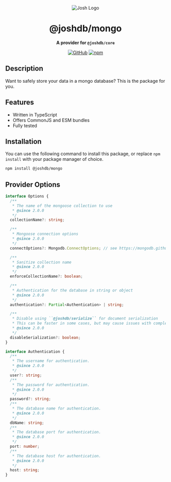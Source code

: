 <div align="center">

![Josh Logo](https://evie.codes/josh-light.png)

# @joshdb/mongo

**A provider for `@joshdb/core`**

[![GitHub](https://img.shields.io/github/license/josh-development/providers)](https://github.com/josh-development/providers/blob/main/LICENSE)
[![npm](https://img.shields.io/npm/v/@joshdb/mongo?color=crimson&logo=npm&style=flat-square&label=@joshdb/mongo)](https://www.npmjs.com/package/@joshdb/mongo)

</div>

## Description

Want to safely store your data in a mongo database? This is the package for you.

## Features

- Written in TypeScript
- Offers CommonJS and ESM bundles
- Fully tested

## Installation

You can use the following command to install this package, or replace `npm install` with your package manager of choice.

```sh
npm install @joshdb/mongo
```

## Provider Options

```typescript
interface Options {
  /**
   * The name of the mongoose collection to use
   * @since 2.0.0
   */
  collectionName?: string;

  /**
   * Mongoose connection options
   * @since 2.0.0
   */
  connectOptions?: Mongodb.ConnectOptions; // see https://mongodb.github.io/node-mongodb-native/4.5/interfaces/MongoClientOptions.html

  /**
   * Sanitize collection name
   * @since 2.0.0
   */
  enforceCollectionName?: boolean;

  /**
   * Authentication for the database in string or object
   * @since 2.0.0
   */
  authentication?: Partial<Authentication> | string;

  /**
   * Disable using ``@joshdb/serialize`` for document serialization
   * This can be faster in some cases, but may cause issues with complex data types
   * @since 2.0.0
   */
  disableSerialization?: boolean;
}

interface Authentication {
  /**
   * The username for authentication.
   * @since 2.0.0
   */
  user?: string;
  /**
   * The password for authentication.
   * @since 2.0.0
   */
  password?: string;
  /**
   * The database name for authentication.
   * @since 2.0.0
   */
  dbName: string;
  /**
   * The database port for authentication.
   * @since 2.0.0
   */
  port: number;
  /**
   * The database host for authentication.
   * @since 2.0.0
   */
  host: string;
}
```
